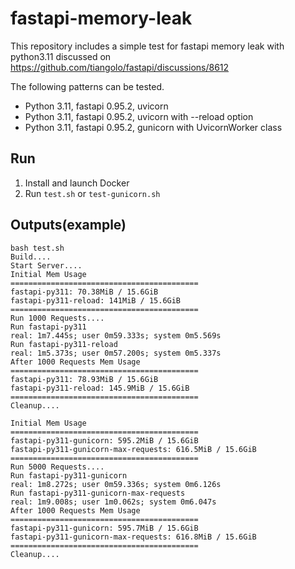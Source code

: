 # fastapi-memory-leak

This repository includes a simple test for fastapi memory leak with python3.11 discussed on https://github.com/tiangolo/fastapi/discussions/8612

The following patterns can be tested.

- Python 3.11, fastapi 0.95.2, uvicorn
- Python 3.11, fastapi 0.95.2, uvicorn with --reload option
- Python 3.11, fastapi 0.95.2, gunicorn with UvicornWorker class

## Run

1. Install and launch Docker
2. Run `test.sh` or `test-gunicorn.sh`

## Outputs(example)

```
bash test.sh
Build....
Start Server....
Initial Mem Usage
==========================================
fastapi-py311: 70.38MiB / 15.6GiB
fastapi-py311-reload: 141MiB / 15.6GiB
==========================================
Run 1000 Requests....
Run fastapi-py311
real: 1m7.445s; user 0m59.333s; system 0m5.569s
Run fastapi-py311-reload
real: 1m5.373s; user 0m57.200s; system 0m5.337s
After 1000 Requests Mem Usage
==========================================
fastapi-py311: 78.93MiB / 15.6GiB
fastapi-py311-reload: 145.9MiB / 15.6GiB
==========================================
Cleanup....
```

```
Initial Mem Usage
==========================================
fastapi-py311-gunicorn: 595.2MiB / 15.6GiB
fastapi-py311-gunicorn-max-requests: 616.5MiB / 15.6GiB
==========================================
Run 5000 Requests....
Run fastapi-py311-gunicorn
real: 1m8.272s; user 0m59.336s; system 0m6.126s
Run fastapi-py311-gunicorn-max-requests
real: 1m9.008s; user 1m0.062s; system 0m6.047s
After 1000 Requests Mem Usage
==========================================
fastapi-py311-gunicorn: 595.7MiB / 15.6GiB
fastapi-py311-gunicorn-max-requests: 616.8MiB / 15.6GiB
==========================================
Cleanup....
```
